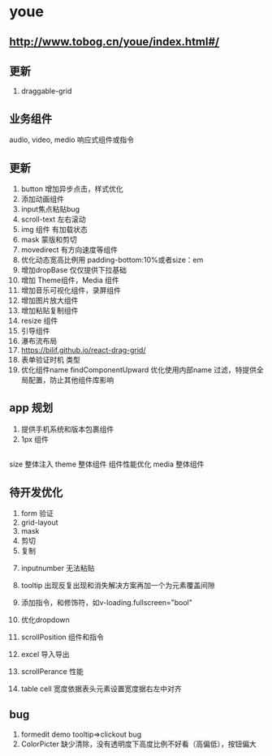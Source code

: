 # youe

## http://www.tobog.cn/youe/index.html#/


## 更新
1. draggable-grid

## 业务组件

audio,
video,
medio 响应式组件或指令


## 更新
1. button 增加异步点击，样式优化
2. 添加动画组件
3. input焦点粘贴bug 
4. scroll-text 左右滚动
5. img 组件 有加载状态
6. mask 蒙版和剪切
7. movedirect 有方向速度等组件
8. 优化动态宽高比例用 padding-bottom:10%或者size：em
9. 增加dropBase 仅仅提供下拉基础
10. 增加 Theme组件，Media 组件
11. 增加音乐可视化组件，录屏组件
12. 增加图片放大组件
13. 增加粘贴复制组件
14. resize 组件
15. 引导组件
16. 瀑布流布局
17. https://bilif.github.io/react-drag-grid/
18. 表单验证时机 类型
19. 优化组件name findComponentUpward 优化使用内部name 过滤，特提供全局配置，防止其他组件库影响
## app  规划
1. 提供手机系统和版本包裹组件
2. 1px 组件



## 
size 整体注入
theme 整体组件
组件性能优化
media  整体组件



## 待开发优化
1. form 验证
2. grid-layout
3. mask
4. 剪切
5. 复制
<!-- 6. setp2 -->
7. inputnumber 无法粘贴
8. tooltip 出现反复出现和消失解决方案再加一个为元素覆盖间隙


9. 添加指令，和修饰符，如v-loading.fullscreen="bool"
10. 优化dropdown
11. scrollPosition 组件和指令
12. excel 导入导出
13. scrollPerance 性能
14. table cell 宽度依据表头元素设置宽度据右左中对齐


## bug
1. formedit demo tooltip=>clickout bug
2. ColorPicter 缺少清除，没有透明度下高度比例不好看（高偏低），按钮偏大